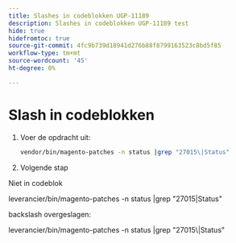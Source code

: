 ```yaml
---
title: Slashes in codeblokken UGP-11189
description: Slashes in codeblokken UGP-11189 test
hide: true
hidefromtoc: true
source-git-commit: 4fc9b739d18941d276b88f8799163523c8bd5f85
workflow-type: tm+mt
source-wordcount: '45'
ht-degree: 0%

---
```


# Slash in codeblokken

1. Voer de opdracht uit:

   ```bash
   vendor/bin/magento-patches -n status |grep "27015\|Status"
   ```

1. Volgende stap

Niet in codeblok

leverancier/bin/magento-patches -n status |grep &quot;27015\|Status&quot;

backslash overgeslagen:

leverancier/bin/magento-patches -n status |grep &quot;27015&bsol;|Status&quot;
